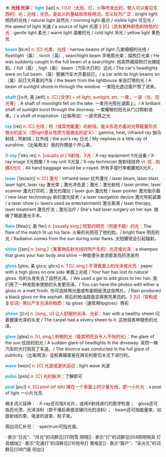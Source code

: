 ☀ <font color="red">**光线 光泽：**</font>
<font color="sky blue">**light**</font> [laɪt] 
<font color="#c00000">n. 1 [U]（太阳、灯、火等所发出的，使人可以看见东西的）光；光线；光亮。是此义的基础和常规用词，含义较为广泛：</font>bright light 明亮的光线 / natural light 自然光 / morning light 晨光 / visible light 可见光 / the speed of light 光速 / a source of light 光源 <font color="#c00000">2 [C]（具有某种颜色和特性的）光：</font>gentle light 柔光 / warm light 温暖的光 / cold light 冷光 / yellow light 黄色光
           
<font color="sky blue">**beam**</font> [bi:m]
<font color="#c00000">n. [C] 光束、光线：</font>narrow beams of light 几束细细的光线 / flashlight（美）, torch（英）, searchlight beam 手电筒光束；探照灯光束 / He was suddenly caught in the full beam of a searchlight. 他突然被探照灯光捕捉到。/ full（英）, high（美） beam（汽车大灯的）远光 / The car's headlights were on full beam.（英）那辆汽车大开着前灯。/ a car with its high beams on（美）前灯大开着的汽车 / the beam from the lighthouse 来自灯塔的光 / A beam of sunlight shone in through the window. 一束阳光透过窗户照了进来。

<font color="sky blue">**shaft**</font> [ʃɑ:ft; 美 ʃæft]
<font color="#c00000">n. [C] [文学] ~ of light, sunlight, etc. 一束，一道（光、阳光等）：</font>A shaft of moonlight fell on the lake. 一束月光照在湖面上。/ A brilliant shaft of sunlight burst through the doorway. 一束耀眼的阳光从门口照射进来。/ a shaft of inspiration（比喻用法）一道灵感之光
 
<font color="sky blue">**ray**</font> [reɪ] 
<font color="#c00000">n. [C] 光线；热（或其他能量）的射线。是从形态方面对光等能量形式做出的定义（而light是从性质方面做出的定义）：</font>gamma, heat, infrared ray 伽马射线；热射线；红外线 / the sun’s ray 日光 / My nephew is a little ray of sunshine.（比喻用法）我的外甥是个开心果。

<font color="sky blue">**X-ray**</font> ['eks͵reɪ] 
<font color="#c00000">n. [usually pl.] X射线，X光：</font>X-ray equipment X光设备 / X-ray image X光图像 / X-ray unit X光室 / X-ray technician 放射线技师 <font color="#c00000">vt. 给…拍摄X光片：</font>All hand baggage would be x-rayed. 所有手提行李都要拍X光片。
           
<font color="sky blue">**laser**</font> [ˈleɪzə(r)]
<font color="#c00000">n. [C] 激光：</font>infrared laser 红外激光 / laser beam, laser blast, laser light, laser ray 激光束；激光冲击波；激光；激光射线 / laser printer, laser scanner 激光打印机；激光扫描仪 / laser gun 激光枪 / laser pointer 激光指示器 / new laser technology 新的激光技术 / a laser navigation device 激光导航装置 / a laser show (= lasers used as entertainment) 激光表演 / laser therapy, laser treatment 激光疗法；激光治疗 / She's had laser surgery on her eye. 她做了眼部激光手术。
           
<font color="sky blue">**flare**</font> [fleə(r); 美 fler]
<font color="#c00000">n. [usually sing.] 短暂的明亮（但是不稳）的光：</font>The flare of the match lit up his face. 火柴的光照亮了他的脸。/ bright flare 明亮的光 / Radiation comes from the sun during solar flares. 太阳耀斑会引起辐射。

<font color="sky blue">**shine**</font> [ʃaɪn] 
<font color="#c00000">n. [sing.]（某事物反射光线时所产生的）光亮或光泽：</font>a shampoo that gives your hair body and shine 一种能使头发浓密发亮的洗发剂
           
<font color="sky blue">**gloss**</font> [glɒs; 美 glɔ:s; glɑ:s]
<font color="#c00000">n. 1 [U, sing.] 平滑表面上的光泽或光亮：</font>paper with a high gloss on one side 单面上光纸 / Your hair has lost its natural gloss. 你的头发失去了自然光泽。/ We used a gel to add gloss to her hair. 我们用了一种发胶来使她的头发更亮泽。/ You can have the photos with either a gloss or a matt finish. 你可选择用光面或布面相纸洗这些照片。/ Rain produced a black gloss on the asphalt. 雨后的柏油路面显得黑亮黑亮的。<font color="#c00000">2 [U]（常构成复合词）用以产生光泽的物质：</font>lip gloss（通常用lipgloss）唇彩
           
<font color="sky blue">**sheen**</font> [ʃi:n]
<font color="#c00000">n. [sing., U] 让人舒服的光泽、光彩：</font>hair with a healthy sheen 闪着健康光泽的头发 / The carpet had a silvery sheen to it. 这地毯有种银色的光泽。

<font color="sky blue">**glare**</font> [ɡleə] 
<font color="#c00000">n. [U, sing.] 刺眼的光（极其明亮且令人不快的光）：</font>the glare of the sun 炫目的阳光 / A sudden glare of headlights lit the driveway. 突然一辆汽车的大灯照亮了车道。/ The divorce was conducted in the full glare of publicity.（比喻用法）这桩离婚案是在舆论的密切关注下进行的。

<font color="sky blue">**wave**</font> [weɪv] 
<font color="#c00000">n. [C] 光波或波状运动：</font>light wave 光波

<font color="sky blue">**pulse**</font> [pʌls] 
<font color="#c00000">n. [C] 光的脉冲：</font>了解即可

<font color="sky blue">**pool**</font> [pu:l] 
<font color="#c00000">n. [C] pool (of sth) 摊在一个表面上的少量光线，即一小片光：</font>a pool of light 一小片光亮

相关词义延伸：
· X-ray还可指X光片，或用X射线进行的医学检查；
· gloss还可指亮光漆、光泽涂料（即干燥后表面坚硬闪光的涂料）；
· beam还可指能量束，如放射线的束、电波的波束、粒子束。

周边词汇补充：
· spectrum可指光谱。

· 表示“日光”、“月光”的词群见[[11雨雪 阴晴]]
· 表示“灯”的词群见[[04照明用具 灯具蜡烛]]
· 表示“交通灯”的词群见[[10信号灯 黄格区]]
· 表示“窗户”、“采光孔”的词群见[[09门窗 阳台]]
